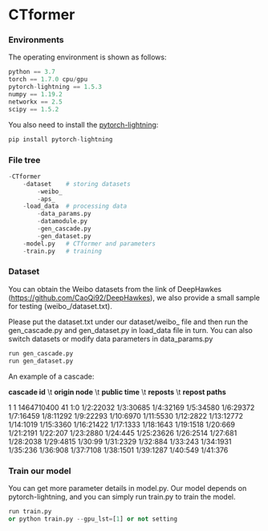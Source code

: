 # CTformer

### Environments

The operating environment is shown as follows:

```python
python == 3.7
torch == 1.7.0 cpu/gpu
pytorch-lightning == 1.5.3
numpy == 1.19.2
networkx == 2.5
scipy == 1.5.2
```

You also need to install the [pytorch-lightning](https://www.pytorchlightning.ai/):

```python
pip install pytorch-lightning
```

### File tree

```python
-CTformer
    -dataset    # storing datasets
        -weibo_
        -aps_
    -load_data  # processing data
        -data_params.py
        -datamodule.py
        -gen_cascade.py
        -gen_dataset.py
    -model.py   # CTformer and parameters
    -train.py   # training
```



### Dataset

You can obtain the Weibo datasets from the link of DeepHawkes (https://github.com/CaoQi92/DeepHawkes), we also provide a small sample for testing (weibo_/dataset.txt).

Please put the dataset.txt under our dataset/weibo_ file and then run the gen_cascade.py and gen_dataset.py in load_data file in turn. You can also switch datasets or modify data parameters in data_params.py

```python
run gen_cascade.py
run gen_dataset.py
```

An example of a cascade: 

**cascade id** \t **origin node** \t **public time** \t **reposts** \t **repost paths**

1	1	1464710400	41	1:0 1/2:22032 1/3:30685 1/4:32169 1/5:34580 1/6:29372 1/7:16459 1/8:11292 1/9:22293 1/10:6970 1/11:5530 1/12:2822 1/13:12772 1/14:1019 1/15:3360 1/16:21422 1/17:1333 1/18:1643 1/19:1518 1/20:669 1/21:2191 1/22:207 1/23:2880 1/24:445 1/25:23626 1/26:2514 1/27:681 1/28:2038 1/29:4815 1/30:99 1/31:2329 1/32:884 1/33:243 1/34:1931 1/35:236 1/36:908 1/37:7108 1/38:1501 1/39:1287 1/40:549 1/41:376

### Train our model

You can get more parameter details in model.py. Our model depends on pytorch-lightning, and you can simply run train.py to train the model.

```python
run train.py
or python train.py --gpu_lst=[1] or not setting
```